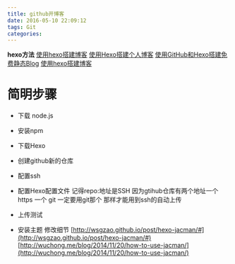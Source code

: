 ```yaml
---
title: github开博客
date: 2016-05-10 22:09:12
tags: Git
categories:
---
```


**hexo方法**
[使用hexo搭建博客](https://yangjian.me/workspace/building-blog-with-hexo/)
[使用Hexo搭建个人博客](http://c4fun.cn/blog/2014/03/03/use-hexo-blog/)
[使用GitHub和Hexo搭建免费静态Blog](http://wsgzao.github.io/post/hexo-guide/)
[使用hexo搭建博客](https://yangjian.me/workspace/building-blog-with-hexo/)


# 简明步骤

- 下载 node.js
- 安装npm
- 下载Hexo
- 创建github新的仓库
- 配置ssh
- 配置Hexo配置文件 记得repo:地址是SSH 因为gtihub仓库有两个地址一个https 一个 git 一定要用git那个 那样才能用到ssh的自动上传
- 上传测试

- 安装主题 修改细节
[http://wsgzao.github.io/post/hexo-jacman/#](http://wsgzao.github.io/post/hexo-jacman/#)
[http://wuchong.me/blog/2014/11/20/how-to-use-jacman/](http://wuchong.me/blog/2014/11/20/how-to-use-jacman/)
